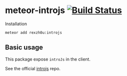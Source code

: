 meteor-introjs [![Build Status](https://travis-ci.org/zhouzhuojie/meteor-introjs.svg?branch=master)](https://travis-ci.org/zhouzhuojie/meteor-introjs)
================

Installation
```
meteor add rexzh0u:introjs
```

Basic usage
-------------

This package expose `introJs` in the client.

See the official [introjs](https://github.com/usablica/intro.js) repo.
